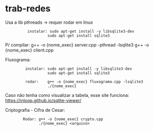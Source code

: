 # trab-redes
Usa a lib pthreads -> requer rodar em linux

              instalar: sudo apt-get install -y libsqlite3-dev
                       sudo apt-get install sqlite3

P/ compilar: g++ -o {nome_exec} server.cpp -pthread -lsqlite3
             g++ -o {nome_exec} client.cpp

Fluxograma:  

             instalar: sudo apt-get install -y libsqlite3-dev
                       sudo apt-get install sqlite3
                       
             rodar:    g++ -o {nome_exec} fluxograma.cpp -lsqlite3
                       ./{nome_exec}

Caso não tenha como visualizar a tabela, esse site funciona: https://inloop.github.io/sqlite-viewer/

Criptografia - Cifra de Cesar:

            Rodar: g++ -o {nome_exec} crypto.cpp
                   ./{nome_exec} <arquivo>
